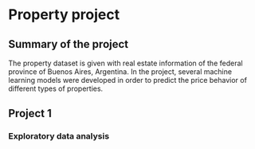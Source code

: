 # Property project
## Summary of the project 
The property dataset is given with real estate information of the federal province of Buenos Aires, Argentina.
In the project, several machine learning models were developed in order to predict the price behavior of different types of properties. 


## Project 1
### Exploratory data analysis 



